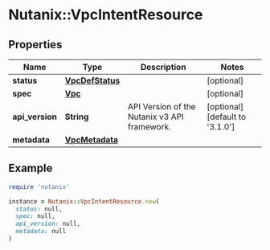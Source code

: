 # Nutanix::VpcIntentResource

## Properties

| Name | Type | Description | Notes |
| ---- | ---- | ----------- | ----- |
| **status** | [**VpcDefStatus**](VpcDefStatus.md) |  | [optional] |
| **spec** | [**Vpc**](Vpc.md) |  | [optional] |
| **api_version** | **String** | API Version of the Nutanix v3 API framework. | [optional][default to &#39;3.1.0&#39;] |
| **metadata** | [**VpcMetadata**](VpcMetadata.md) |  |  |

## Example

```ruby
require 'nutanix'

instance = Nutanix::VpcIntentResource.new(
  status: null,
  spec: null,
  api_version: null,
  metadata: null
)
```

